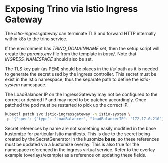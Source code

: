 
Exposing Trino via Istio Ingress Gateway
========================================

The *istio-ingressgateway* can terminate TLS and forward 
HTTP internally within k8s to the trino service. 

If the environment has *TRINO_DOMAINNAME* set, then the setup 
script will create the *params.env* file from the template 
in *base/*. Note that *INGRESS_NAMESPACE* should also be set.

The TLS key pair (as PEM) should be places in the *tls/* path 
as it is needed to generate the secret used by the ingress 
controller. This secret must be exist in the Istio namespace,
thus the separate path to define the *istio-system* namespace.

The LoadBalancer IP on the IngressGateway may not be configured 
to the correct or desired IP and may need to be patched accordingly.
Once patched the pod must be restarted to pick up the correct IP.
```sh
kubectl patch svc istio-ingressgateway -n istio-system \
-p '{"spec": {"type": "LoadBalancer", "loadBalancerIP": "172.17.0.210"}}'
```

Secret references by name are not something easily modified in the 
base kustomize for particular Istio manifests. This is due to the 
secret being created by the SecretGenerator in the kusomize **base**, 
so these references must be updated via a kustomize overlay. This is 
also true for the namespace referenced in the ingress virtual service. 
Refer to the overlay example (overlays/example) as a reference on 
updating these fields.
